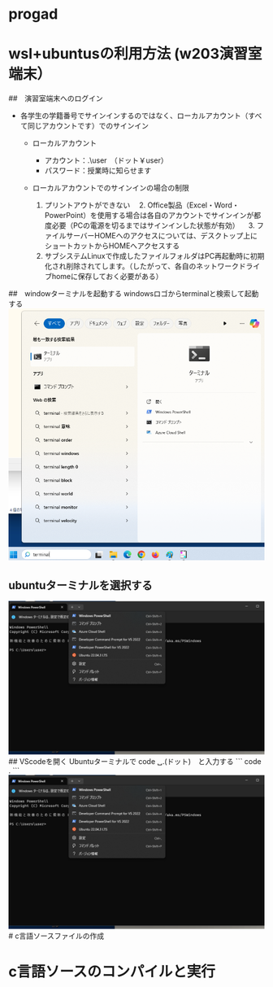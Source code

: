 # progad

# wsl+ubuntusの利用方法 (w203演習室端末） 

##　演習室端末へのログイン
 * 各学生の学籍番号でサインインするのではなく、ローカルアカウント（すべて同じアカウントです）でのサインイン
   * ローカルアカウント
     * アカウント：.\user　（ドット￥user）
     * パスワード：授業時に知らせます　　　　　　　　　

   * ローカルアカウントでのサインインの場合の制限
     1. プリントアウトができない
   　2. Office製品（Excel・Word・PowerPoint）を使用する場合は各自のアカウントでサインインが都度必要（PCの電源を切るまではサインインした状態が有効）
   　3. ファイルサーバーHOMEへのアクセスについては、デスクトップ上にショートカットからHOMEへアクセスする
     4. サブシステムLinuxで作成したファイルフォルダはPC再起動時に初期化され削除されてします。（したがって、各自のネットワークドライブhomeに保存しておく必要がある）

##　windowターミナルを起動する
 windowsロゴからterminalと検索して起動する<img src="./screenshots/searchterminal.png" alt="サンプル画像" width="600">
##  ubuntuターミナルを選択する
<img src="./screenshots/select_ubuntu.png" alt="サンプル画像" width="600">
##  VScodeを開く
Ubuntuターミナルで code ␣.(ドット)　と入力する
```
code .
```
<img src="./screenshots/select_ubuntu.png" alt="サンプル画像" width="600">
# c言語ソースファイルの作成

# c言語ソースのコンパイルと実行
